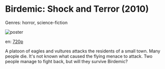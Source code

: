 # Birdemic: Shock and Terror (2010)

Genres: horror, science-fiction

![poster](http://image.tmdb.org/t/p/w500/vYGp5RtaLKxKO8RNeyHZUIdOi5r.jpg)

en:
  [720p](magnet:?xt=urn:btih:AC0B9421E6C3B2173D5BD28B6E7AAAD8C5D10CF6&tr=udp://glotorrents.pw:6969/announce&tr=udp://tracker.opentrackr.org:1337/announce&tr=udp://torrent.gresille.org:80/announce&tr=udp://tracker.openbittorrent.com:80&tr=udp://tracker.coppersurfer.tk:6969&tr=udp://tracker.leechers-paradise.org:6969&tr=udp://p4p.arenabg.ch:1337&tr=udp://tracker.internetwarriors.net:1337)
  


A platoon of eagles and vultures attacks the residents of a small town. Many people die. It's not known what caused the flying menace to attack. Two people manage to fight back, but will they survive Birdemic?